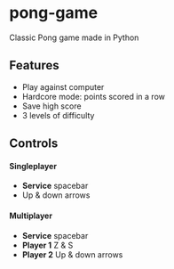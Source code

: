 # pong-game
Classic Pong game made in Python

## Features
* Play against computer
* Hardcore mode: points scored in a row
* Save high score
* 3 levels of difficulty

## Controls
#### Singleplayer
* **Service** spacebar
* Up & down arrows

#### Multiplayer
* **Service** spacebar
* **Player 1** Z & S
* **Player 2** Up & down arrows
